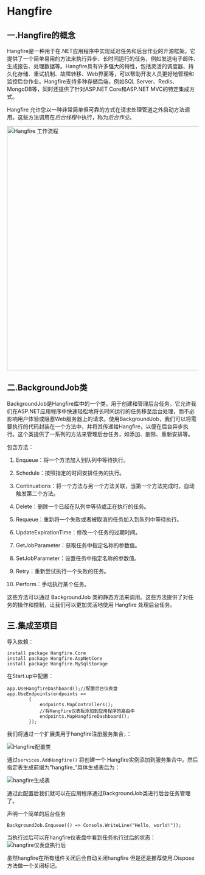 # Hangfire

## 一.Hangfire的概念

Hangfire是一种用于在.NET应用程序中实现延迟任务和后台作业的开源框架。它提供了一个简单易用的方法来执行异步、长时间运行的任务，例如发送电子邮件、生成报告、处理数据等。Hangfire具有许多强大的特性，包括灵活的调度器、持久化存储、重试机制、故障转移、Web界面等，可以帮助开发人员更好地管理和监控后台作业。Hangfire支持多种存储后端，例如SQL Server、Redis、MongoDB等，同时还提供了针对ASP.NET Core和ASP.NET MVC的特定集成方式。

Hangfire 允许您以一种非常简单但可靠的方式在请求处理管道之外启动方法调用。这些方法调用在*后台线程*中执行，称为*后台作业*。

<img title="" src="https://docs.hangfire.io/en/latest/_images/hangfire-workflow.png" alt="Hangfire 工作流程" width="641">

## 二.BackgroundJob类

BackgroundJob是Hangfire库中的一个类，用于创建和管理后台任务。它允许我们在ASP.NET应用程序中快速轻松地将长时间运行的任务移至后台处理，而不必影响用户体验或阻塞Web服务器上的请求。使用BackgroundJob，我们可以将需要执行的代码封装在一个方法中，并将其传递给Hangfire，以便在后台异步执行。这个类提供了一系列的方法来管理后台任务，如添加、删除、重新安排等。

包含方法：

1. Enqueue：将一个方法加入到队列中等待执行。

2. Schedule：按照指定的时间安排任务的执行。

3. Continuations：将一个方法与另一个方法关联，当第一个方法完成时，自动触发第二个方法。

4. Delete：删除一个已经在队列中等待或正在执行的任务。

5. Requeue：重新将一个失败或者被取消的任务加入到队列中等待执行。

6. UpdateExpirationTime：修改一个任务的过期时间。

7. GetJobParameter：获取任务中指定名称的参数值。

8. SetJobParameter：设置任务中指定名称的参数值。

9. Retry：重新尝试执行一个失败的任务。

10. Perform：手动执行某个任务。

这些方法可以通过 BackgroundJob 类的静态方法来调用。这些方法提供了对任务的操作和控制，让我们可以更加灵活地使用 Hangfire 处理后台任务。

## 三.集成至项目

导入依赖：

```
install package Hangfire.Core
install package Hangfire.AspNetCore
install package Hangfire.MySqlStorage
```

在Start.up中配置：

```
app.UseHangfireDashboard();//配置后台仪表盘
app.UseEndpoints(endpoints =>
        {
            endpoints.MapControllers();
            //将Hangfire仪表板添加到应用程序的路由中
            endpoints.MapHangfireDashboard();
        });
```

我们将通过一个扩展类用于hangfire注册服务集合，：

![Hangfire配置类](https://img-blog.csdnimg.cn/60e5a9a180ca40519561caf725aa5700.png)

通过`services.AddHangfire()` 将创建一个 Hangfire实例添加到服务集合中。然后指定表生成前缀为”hangfire_“具体生成表后为：

![hangfire生成表](https://img-blog.csdnimg.cn/773b58ea3b9044418b790afa1ae049f1.png)

通过此配置后我们就可以在应用程序通过BackgroundJob类进行后台任务管理了。

声明一个简单的后台任务

```
BackgroundJob.Enqueue(() => Console.WriteLine("Hello, world!"));
```

当执行过后可以在hangfire仪表盘中看到任务执行过后的状态：
![hangfire仪表盘执行后](https://img-blog.csdnimg.cn/ff7bac561f0c4d94892e47ae0bffea9d.png)

虽然hangfire在所有组件关闭后会自动关闭hangfire 但是还是推荐使用.Dispose方法做一个关闭标记。
